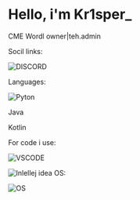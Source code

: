 # Hello, i'm Kr1sper_

CME Wordl owner|teh.admin

Socil links:

![DISCORD](https://img.shields.io/badge/Discord-5865F2?style=for-the-badge&logo=discord&logoColor=white)
![]()
![]()

Languages:

![Pyton](https://img.shields.io/badge/Python-FFD43B?style=for-the-badge&logo=python&logoColor=blue)

Java

Kotlin

For code i use:

![VSCODE](https://img.shields.io/badge/VSCode-0078D4?style=for-the-badge&logo=visual%20studio%20code&logoColor=white)

![Inlellej idea](https://img.shields.io/badge/IntelliJ_IDEA-000000.svg?style=for-the-badge&logo=intellij-idea&logoColor=white)
OS:

![OS](https://img.shields.io/badge/Ubuntu-E95420?style=for-the-badge&logo=ubuntu&logoColor=white)






![]()
